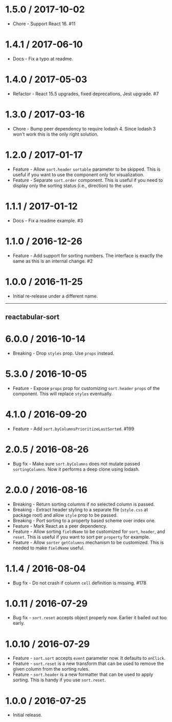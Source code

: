 1.5.0 / 2017-10-02
==================

  * Chore - Support React 16. #11

1.4.1 / 2017-06-10
==================

  * Docs - Fix a typo at readme.

1.4.0 / 2017-05-03
==================

  * Refactor - React 15.5 upgrades, fixed deprecations, Jest upgrade. #7

1.3.0 / 2017-03-16
==================

  * Chore - Bump peer dependency to require lodash 4. Since lodash 3 won't work this is the only right solution.

1.2.0 / 2017-01-17
==================

  * Feature - Allow `sort.header` `sortable` parameter to be skipped. This is useful if you want to use the component only for visualization.
  * Feature - Separate `sort.order` component. This is useful if you need to display only the sorting status (i.e., direction) to the user.

1.1.1 / 2017-01-12
==================

  * Docs - Fix a readme example. #3

1.1.0 / 2016-12-26
==================

  * Feature - Add support for sorting numbers. The interface is exactly the same as this is an internal change. #2

1.0.0 / 2016-11-25
==================

  * Initial re-release under a different name.

---

## reactabular-sort

6.0.0 / 2016-10-14
==================

  * Breaking - Drop `styles` prop. Use `props` instead.

5.3.0 / 2016-10-05
==================

  * Feature - Expose `props` prop for customizing `sort.header` `props` of the component. This will replace `styles` eventually.

4.1.0 / 2016-09-20
==================

  * Feature - Add `sort.byColumnsPrioritizeLastSorted`. #199

2.0.5 / 2016-08-26
==================

  * Bug fix - Make sure `sort.byColumns` does not mutate passed `sortingColumns`. Now it performs a deep clone using lodash.

2.0.0 / 2016-08-16
==================

  * Breaking - Return sorting columns if no selected column is passed.
  * Breaking - Extract header styling to a separate file (`style.css` at package root) and allow `style` prop to be passed.
  * Breaking - Port sorting to a property based scheme over index one.
  * Feature - Mark React as a peer dependency.
  * Feature - Allow sorting `fieldName` to be customized for `sort`, `header`, and `reset`. This is useful if you want to sort per `property` for example.
  * Feature - Allow `sorter` `getColumns` mechanism to be customized. This is needed to make `fieldName` useful.

1.1.4 / 2016-08-04
==================

  * Bug fix - Do not crash if column `cell` definition is missing. #178

1.0.11 / 2016-07-29
===================

  * Bug fix - `sort.reset` accepts object properly now. Earlier it bailed out too early.

1.0.10 / 2016-07-29
===================

  * Feature - `sort.sort` accepts `event` parameter now. It defaults to `onClick`.
  * Feature - `sort.reset` is a new transform that can be used to remove the given column from the sorting rules.
  * Feature - `sort.header` is a new formatter that can be used to apply sorting. This is handy if you use `sort.reset`.

1.0.0 / 2016-07-25
==================

  * Initial release.
